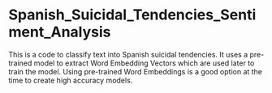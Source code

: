 # Spanish_Suicidal_Tendencies_Sentiment_Analysis

This is a code to classify text into Spanish suicidal tendencies. It uses a pre-trained model to extract Word Embedding Vectors which are used later to train the model. Using pre-trained Word Embeddings is a good option at the time to create high accuracy models. 
